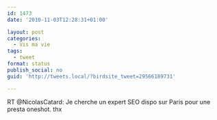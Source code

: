 ```yaml
---
id: 1473
date: '2010-11-03T12:28:31+01:00'

layout: post
categories:
  - Vis ma vie
tags:
  - tweet
format: status
publish_social: no
guid: 'http://tweets.local/?birdsite_tweet=29566189731'

---
```


RT @NicolasCatard: Je cherche un expert SEO dispo sur Paris pour une presta oneshot. thx
